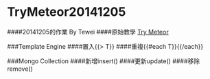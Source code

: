TryMeteor20141205
=================
####20141205的作業 By Tewei
####原始教學 [Try Meteor](https://www.meteor.com/try)

###Template Engine
####置入{{> T}}
####重複{{#each T}}{{/each}}

###Mongo Collection
####新增insert()
####更新update()
####移除remove()


